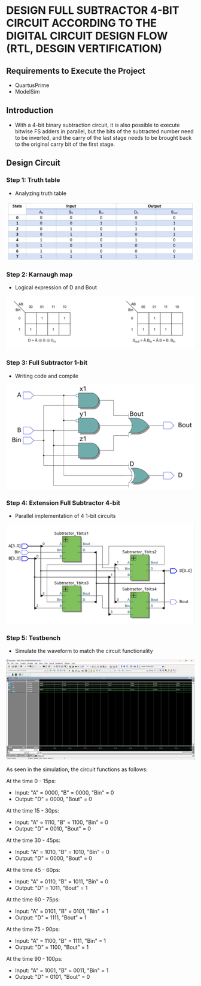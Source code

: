 # DESIGN FULL SUBTRACTOR 4-BIT CIRCUIT ACCORDING TO THE DIGITAL CIRCUIT DESIGN FLOW (RTL, DESGIN VERTIFICATION)

## Requirements to Execute the Project
- QuartusPrime
- ModelSim

## Introduction

- With a 4-bit binary subtraction circuit, it is also possible to execute bitwise FS adders in parallel, but the bits of the subtracted number need to be inverted, and the carry of the last stage needs to be brought back to the original carry bit of the first stage.
## Design Circuit
### Step 1: Truth table
- Analyzing truth table
<img src="Truthtable.jpg">

### Step 2: Karnaugh map
- Logical expression of D and Bout
<img src="Kmap.jpg">

### Step 3: Full Subtractor 1-bit
- Writing code and compile
<img src="FullSubtractor1bit.jpg">

### Step 4: Extension Full Subtractor 4-bit
- Parallel implementation of 4 1-bit circuits

<img src="FullSubtractor4bit.jpg">

### Step 5: Testbench 
- Simulate the waveform to match the circuit functionality
<img src="Waveform.jpg">

As seen in the simulation, the circuit functions as follows:


 At the time 0 - 15ps:
<ul>
   <li> Input:  "A" = 0000, "B" = 0000, "Bin" = 0 </li>
   <li> Output: "D" = 0000, "Bout" = 0 </li>
</ul>   

 At the time 15 - 30ps:
<ul>
   <li> Input:  "A" = 1110, "B" = 1100, "Bin" = 0 </li> 
   <li> Output: "D" = 0010, "Bout" = 0 </li> 
</ul>
    
    
 At the time 30 - 45ps:
<ul>
     <li> Input:  "A" = 1010, "B" = 1010, "Bin" = 0 </li>
     <li> Output: "D" = 0000, "Bout" = 0</li>
</ul>    

  At the time 45 - 60ps:
 <ul>
    <li> Input:  "A" = 0110, "B" = 1011, "Bin" = 0 </li>
    <li> Output: "D" = 1011, "Bout" = 1 </li>
 </ul>
 
  At the time 60 - 75ps:
  <ul>
    <li> Input:  "A" = 0101, "B" = 0101, "Bin" = 1 </li>
    <li> Output: "D" = 1111, "Bout" = 1 </li>
  </ul>
   At the time 75 - 90ps:
  <ul>
    <li> Input:  "A" = 1100, "B" = 1111, "Bin" = 1 </li>
    <li> Output: "D" = 1100, "Bout" = 1 </li>
 </ul>
   At the time 90 - 100ps:
  <ul>
    <li> Input:  "A" = 1001, "B" = 0011, "Bin" = 1 </li>
    <li> Output: "D" = 0101, "Bout" = 0 </li>
  </ul>
